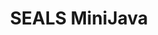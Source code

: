 ---
layout: page
title: SEALS MiniJava
permalink: /SLE2021/SEALS-MiniJava
redirect: https://github.com/gwendal-jouneaux/SEALS-SLE-2021/tree/main/Framework.languages/MiniJava
---